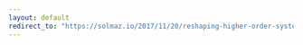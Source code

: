 ```yaml
---
layout: default
redirect_to: "https://solmaz.io/2017/11/20/reshaping-higher-order-systems/"
---
```

